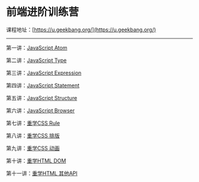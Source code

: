# 前端进阶训练营

课程地址：[https://u.geekbang.org/](https://u.geekbang.org/)

---

第一讲：[JavaScript Atom](/notes/前端/前端进阶训练营/JavaScript-Atom.md)

第二讲：[JavaScript Type](/notes/前端/前端进阶训练营/JavaScript-Type.md)

第三讲：[JavaScript Expression](/notes/前端/前端进阶训练营/JavaScript-Expression.md)

第四讲：[JavaScript Statement](/notes/前端/前端进阶训练营/JavaScript-Statement.md)

第五讲：[JavaScript Structure](/notes/前端/前端进阶训练营/JavaScript-Structure.md)

第六讲：[JavaScript Browser](/notes/前端/前端进阶训练营/JavaScript-Browser.md)

第七讲：[重学CSS Rule](/notes/前端/前端进阶训练营/重学CSS-Rule.md)

第八讲：[重学CSS 排版](/notes/前端/前端进阶训练营/重学CSS-排版.md)

第九讲：[重学CSS 动画](/notes/前端/前端进阶训练营/重学CSS-动画.md)

第十讲：[重学HTML DOM](/notes/前端/前端进阶训练营/HTML-DOM.md)

第十一讲：[重学HTML 其他API](/notes/前端/前端进阶训练营/HTML-API.md)